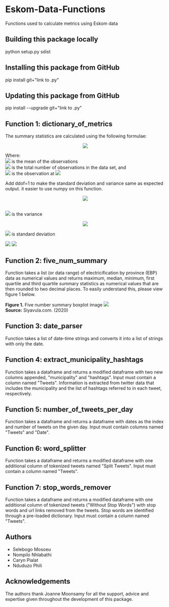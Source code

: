 # Eskom-Data-Functions
 Functions used to calculate metrics using Eskom data

## Building this package locally

python setup.py sdist

## Installing this package from GitHub

pip install git+"link to .py"

## Updating this package from GitHub

pip install --upgrade git+"link to .py"

## Function 1: dictionary_of_metrics

The summary statistics are calculated using the following formulae:

<center><img src="https://render.githubusercontent.com/render/math?math=\bar{x}=\frac{1}{n}\displaystyle\sum_{i=1}^n x_i"></center>


Where:<br>
<img src="https://render.githubusercontent.com/render/math?math=\bar{x}"> is the mean of the observations<br> 
<img src="https://render.githubusercontent.com/render/math?math=n"> is the total number of observations in the data set, and<br>
<img src="https://render.githubusercontent.com/render/math?math=x_{i}"> is the observation at <img src="https://render.githubusercontent.com/render/math?math=i">

Add ddof=1 to make the standard deviation and variance same as expected output. it easier to use numpy on this function. 

<center><img src="https://render.githubusercontent.com/render/math?math=\sigma^2=\frac{\displaystyle\sum_{i=1}^n (x_{i}-\bar{x})^2}{n-1}"></center><br>

<img src="https://render.githubusercontent.com/render/math?math=\sigma^2"> is the variance

<center><img src="https://render.githubusercontent.com/render/math?math=\sigma=\sqrt{\frac{\displaystyle\sum_{i=1}^n (x_{i}-\bar{x})^2}{n-1}}"></center>

<img src="https://render.githubusercontent.com/render/math?math=\sigma"> is standard deviation

<img src="https://render.githubusercontent.com/render/math?math=X_{max}=max\{\x_1,x_2,x_3,x_4,...,x_n\}"> 

<img src="https://render.githubusercontent.com/render/math?math=X_{min}=min\{\x_1,x_2,x_3,x_4,...,x_n\}">

## Function 2: five_num_summary

Function takes a list (or data range) of electricification by province (EBP) data as numerical values and returns maximum, median, minimum, first quartile and third quartile summary statistics as numerical values that are then rounded to two decimal places. To easily understand this, please view figure 1 below.
 
<b>Figure 1.</b> Five number summary boxplot image
 <img src="https://www.siyavula.com/read/maths/grade-10/statistics/images/5498b5406028c512c20f952d1d2f386b.png"> <br>
 <b>Source:</b> Siyavula.com. (2020)

## Function 3: date_parser
 
Function takes a list of date-time strings and converts it into a list of strings with only the date.

## Function 4: extract_municipality_hashtags

Function takes a dataframe and returns a modified dataframe with two new columns appended, "municipality" and "hashtags". Input must contain a column named "Tweets". Information is extracted from twitter data that includes the municipality and the list of hashtags referred to in each tweet, respectively. 

## Function 5: number_of_tweets_per_day

Function takes a dataframe and returns a dataframe with dates as the index and number of tweets on the given day. Input must contain columns named "Tweets" and "Date".

## Function 6: word_splitter

Function takes a dataframe and returns a modified dataframe with one additional column of tokenized tweets named "Split Tweets". Input must contain a column named "Tweets".

## Function 7: stop_words_remover

Function takes a dataframe and returns a modified dataframe with one additional column of tokenized tweets ("Without Stop Words") with stop words and url links removed from the tweets. Stop words are identified through a pre-loaded dictionary. Input must contain a column named "Tweets".

## Authors

* Selebogo Mosoeu
* Nompilo Nhlabathi
* Caryn Pialat
* Nduduzo Phili

## Acknowledgements

The authors thank Joanne Moonsamy for all the support, advice and expertise given throughout the development of this package.